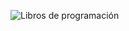 ![Libros de programación](https://infolibros.org/wp-content/uploads/2020/07/libros-programacion.webp)

